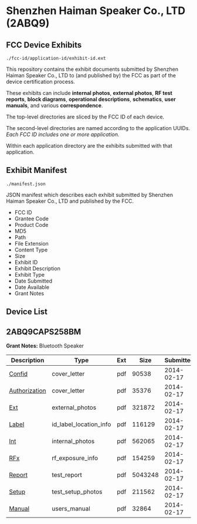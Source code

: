 # Shenzhen Haiman Speaker Co., LTD (2ABQ9)
## FCC Device Exhibits

```
./fcc-id/application-id/exhibit-id.ext
```

This repository contains the exhibit documents submitted by Shenzhen Haiman Speaker Co., LTD to (and published by) the FCC as part of the device certification process.

These exhibits can include **internal photos**, **external photos**, **RF test reports**, **block diagrams**, **operational descriptions**, **schematics**, **user manuals**, and various **correspondence**.

The top-level directories are sliced by the FCC ID of each device.

The second-level directories are named according to the application UUIDs. *Each FCC ID includes one or more application.*

Within each application directory are the exhibits submitted with that application. 

## Exhibit Manifest

```
./manifest.json
```

JSON manifest which describes each exhibit submitted by Shenzhen Haiman Speaker Co., LTD and published by the FCC.

- FCC ID
- Grantee Code
- Product Code
- MD5
- Path
- File Extension
- Content Type
- Size
- Exhibit ID
- Exhibit Description
- Exhibit Type
- Date Submitted
- Date Available
- Grant Notes

## Device List
## 2ABQ9CAPS258BM
**Grant Notes:** Bluetooth Speaker

| Description | Type | Ext | Size | Submitted | Available |
| ----------- | ---- | --- | ---- | --------- | --------- |
| [Confid](2ABQ9CAPS258BM/51b287fea1b9f348e625398fc7f95323/2192109.pdf) | cover_letter | pdf | 90538 | 2014-02-17 | 2014-02-17 |
| [Authorization](2ABQ9CAPS258BM/51b287fea1b9f348e625398fc7f95323/2192110.pdf) | cover_letter | pdf | 35376 | 2014-02-17 | 2014-02-17 |
| [Ext](2ABQ9CAPS258BM/51b287fea1b9f348e625398fc7f95323/2192105.pdf) | external_photos | pdf | 321872 | 2014-02-17 | 2014-02-17 |
| [Label](2ABQ9CAPS258BM/51b287fea1b9f348e625398fc7f95323/2192106.pdf) | id_label_location_info | pdf | 116129 | 2014-02-17 | 2014-02-17 |
| [Int](2ABQ9CAPS258BM/51b287fea1b9f348e625398fc7f95323/2192104.pdf) | internal_photos | pdf | 562065 | 2014-02-17 | 2014-02-17 |
| [RFx](2ABQ9CAPS258BM/51b287fea1b9f348e625398fc7f95323/2192111.pdf) | rf_exposure_info | pdf | 154259 | 2014-02-17 | 2014-02-17 |
| [Report](2ABQ9CAPS258BM/51b287fea1b9f348e625398fc7f95323/2192107.pdf) | test_report | pdf | 5043248 | 2014-02-17 | 2014-02-17 |
| [Setup](2ABQ9CAPS258BM/51b287fea1b9f348e625398fc7f95323/2192102.pdf) | test_setup_photos | pdf | 211562 | 2014-02-17 | 2014-02-17 |
| [Manual](2ABQ9CAPS258BM/51b287fea1b9f348e625398fc7f95323/2192108.pdf) | users_manual | pdf | 32864 | 2014-02-17 | 2014-02-17 |

